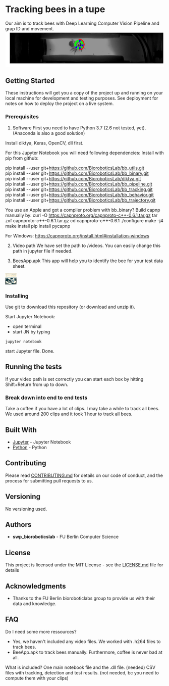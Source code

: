 # Tracking bees in a tupe

Our aim is to track bees with Deep Learning Computer Vision Pipeline and grap ID and movement.
![Alt text](img/detected.png?raw=true "Beetracking")

## Getting Started

These instructions will get you a copy of the project up and running on your local machine for development and testing purposes. See deployment for notes on how to deploy the project on a live system.

### Prerequisites
1. Software
First you need to have Python 3.7 (2.6 not tested, yet). (Anaconda is also a good solution)

Install diktya, Keras, OpenCV, dll first.

For this Jupyter Notebook you will need following dependencies:
Install with pip from github:

pip install --user git+https://github.com/BioroboticsLab/bb_utils.git      
pip install --user git+https://github.com/BioroboticsLab/bb_binary.git          
pip install --user git+https://github.com/BioroboticsLab/diktya.git     
pip install --user git+https://github.com/BioroboticsLab/bb_pipeline.git    
pip install --user git+https://github.com/BioroboticsLab/bb_tracking.git   
pip install --user git+https://github.com/BioroboticsLab/bb_behavior.git   
pip install --user git+https://github.com/BioroboticsLab/bb_trajectory.git     

You use an Apple and got a compiler problem with bb_binary?
Build capnp manually by:
curl -O https://capnproto.org/capnproto-c++-0.6.1.tar.gz
tar zxf capnproto-c++-0.6.1.tar.gz
cd capnproto-c++-0.6.1
./configure
make -j4
make install
pip install pycapnp

For Windows:
https://capnproto.org/install.html#installation-windows

2. Video path
We have set the path to /videos. You can easily change this path in jupyter file if needed.

3. BeesApp.apk
This app will help you to identify the bee for your test data sheet.
<img src="img/tagging.png" alt="smiley" height="36px" width="36px">

### Installing

Use git to download this repository (or download and unzip it).

Start Jupyter Notebook:
- open terminal
- start JN by typing

```
jupyter notebook
```

start Jupyter file. 
Done.

## Running the tests

If your video path is set correctly you can start each box by hitting Shift+Return from up to down.

### Break down into end to end tests

Take a coffee if you have a lot of clips. I may take a while to track all bees. We used around 200 clips and it took 1 hour to track all bees.

## Built With

* [Jupyter](https://jupyter.org) - Jupyter Notebook
* [Python](https://www.python.org) - Python

## Contributing

Please read [CONTRIBUTING.md](https://gist.github.com/PurpleBooth/b24679402957c63ec426) for details on our code of conduct, and the process for submitting pull requests to us.

## Versioning

No versioning used.

## Authors

* **swp_bioroboticslab** - FU Berlin Computer Science

## License

This project is licensed under the MIT License - see the [LICENSE.md](LICENSE.md) file for details

## Acknowledgments

* Thanks to the FU Berlin bioroboticlabs group to provide us with their data and knowledge.

## FAQ
Do I need some more ressources? 
- Yes, we haven't included any video files. We worked with .h264 files to track bees.
- BeeApp.apk to track bees manually. 
Furthermore, coffee is never bad at all. 

What is included?
One main notebook file and the .dll file. (needed) 
CSV files with tracking, detection and test results. (not needed, bc you need to compute them with your clips)




